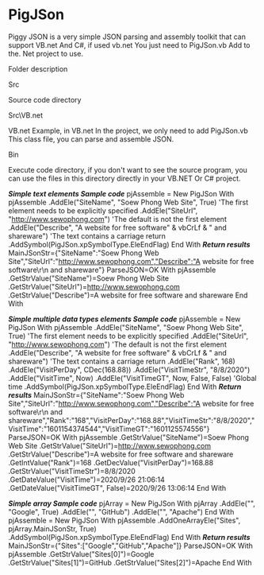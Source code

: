 # PigJSon
Piggy JSON is a very simple JSON parsing and assembly toolkit that can support VB.net And C#, if used vb.net You just need to PigJSon.vb Add to the. Net project to use.

Folder description

Src

Source code directory

Src\VB.net

VB.net Example, in VB.net In the project, we only need to add PigJSon.vb This class file, you can parse and assemble JSON.

Bin

Execute code directory, if you don't want to see the source program, you can use the files in this directory directly in your VB.NET Or C# project.


***Simple text elements Sample code***
pjAssemble = New PigJSon
With pjAssemble
	.AddEle("SiteName", "Soew Phong Web Site", True)    'The first element needs to be explicitly specified
	.AddEle("SiteUrl", "http://www.sewophong.com")  'The default is not the first element
	.AddEle("Describe", "A website for free software" & vbCrLf & " and shareware") 'The text contains a carriage return
	.AddSymbol(PigJSon.xpSymbolType.EleEndFlag)
End With
***Return results***
MainJSonStr={"SiteName":"Soew Phong Web Site","SiteUrl":"http://www.sewophong.com","Describe":"A website for free software\r\n and shareware"}
ParseJSON=OK
With pjAssemble
	.GetStrValue("SiteName")=Soew Phong Web Site
	.GetStrValue("SiteUrl")=http://www.sewophong.com
	.GetStrValue("Describe")=A website for free software
 and shareware
End With

***Simple multiple data types elements Sample code***
pjAssemble = New PigJSon
With pjAssemble
	.AddEle("SiteName", "Soew Phong Web Site", True)    'The first element needs to be explicitly specified
	.AddEle("SiteUrl", "http://www.sewophong.com")  'The default is not the first element
	.AddEle("Describe", "A website for free software" & vbCrLf & " and shareware") 'The text contains a carriage return
	.AddEle("Rank", 168)
	.AddEle("VisitPerDay", CDec(168.88))
	.AddEle("VisitTimeStr", "8/8/2020")
	.AddEle("VisitTime", Now)
	.AddEle("VisitTimeGT", Now, False, False)   'Global time
	.AddSymbol(PigJSon.xpSymbolType.EleEndFlag)
End With
***Return results***
MainJSonStr={"SiteName":"Soew Phong Web Site","SiteUrl":"http://www.sewophong.com","Describe":"A website for free software\r\n and shareware","Rank":"168","VisitPerDay":"168.88","VisitTimeStr":"8/8/2020","VisitTime":"1601154374544","VisitTimeGT":"1601125574556"}
ParseJSON=OK
With pjAssemble
	.GetStrValue("SiteName")=Soew Phong Web Site
	.GetStrValue("SiteUrl")=http://www.sewophong.com
	.GetStrValue("Describe")=A website for free software
 and shareware
	.GetIntValue("Rank")=168
	.GetDecValue("VisitPerDay")=168.88
	.GetStrValue("VisitTimeStr")=8/8/2020
	.GetDateValue("VisitTime")=2020/9/26 21:06:14
	.GetDateValue("VisitTimeGT", False)=2020/9/26 13:06:14
End With

***Simple array Sample code***
pjArray = New PigJSon
With pjArray
	.AddEle("", "Google", True)
	.AddEle("", "GitHub")
	.AddEle("", "Apache")
End With
pjAssemble = New PigJSon
With pjAssemble
	.AddOneArrayEle("Sites", pjArray.MainJSonStr, True)
	.AddSymbol(PigJSon.xpSymbolType.EleEndFlag)
End With
***Return results***
MainJSonStr={"Sites":["Google","GitHub","Apache"]}
ParseJSON=OK
With pjAssemble
	.GetStrValue("Sites[0]")=Google
	.GetStrValue("Sites[1]")=GitHub
	.GetStrValue("Sites[2]")=Apache
End With
